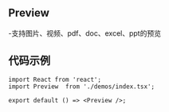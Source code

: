 ## Preview

-支持图片、视频、pdf、doc、excel、ppt的预览

## 代码示例

```tsx
import React from 'react';
import Preview  from './demos/index.tsx';

export default () => <Preview />;
```
<API id='Preview' ></API>